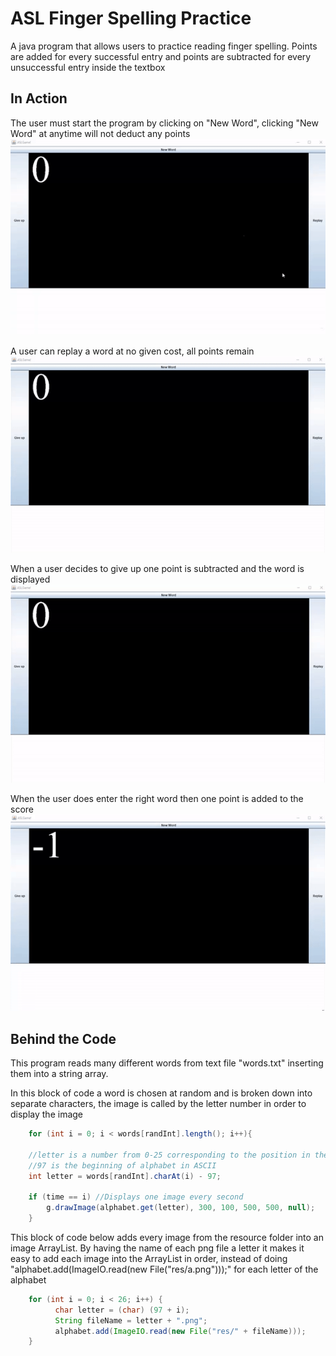 # ASL Finger Spelling Practice
A java program that allows users to practice reading finger spelling. Points are added for every successful entry and points are subtracted for every unsuccessful entry inside the textbox
## In Action
The user must start the program by clicking on "New Word", clicking "New Word" at anytime will not deduct any points 
<img src="https://github.com/ImaginaryResources/ASL-Finger-Spelling-Practice/blob/master/gifs/start.gif">

A user can replay a word at no given cost, all points remain
<img src="https://github.com/ImaginaryResources/ASL-Finger-Spelling-Practice/blob/master/gifs/replay.gif">

When a user decides to give up one point is subtracted and the word is displayed
<img src="https://github.com/ImaginaryResources/ASL-Finger-Spelling-Practice/blob/master/gifs/giveup.gif">

When the user does enter the right word then one point is added to the score
<img src="https://github.com/ImaginaryResources/ASL-Finger-Spelling-Practice/blob/master/gifs/pointGain.gif">
## Behind the Code
This program reads many different words from text file "words.txt" inserting them into a string array. 

In this block of code a word is chosen at random and is broken down into separate characters, the image is called by the letter number in order to display the image
```java    
    for (int i = 0; i < words[randInt].length(); i++){
    
    //letter is a number from 0-25 corresponding to the position in the alphabet
    //97 is the beginning of alphabet in ASCII
    int letter = words[randInt].charAt(i) - 97;
    		
    if (time == i) //Displays one image every second
        g.drawImage(alphabet.get(letter), 300, 100, 500, 500, null);
    }
```

This block of code below adds every image from the resource folder into an image ArrayList. By having the name of each png file a letter it makes it easy to add each image into the ArrayList in order, instead of doing "alphabet.add(ImageIO.read(new File("res/a.png")));" for each letter of the alphabet

```java    
    for (int i = 0; i < 26; i++) {
	      char letter = (char) (97 + i);
	      String fileName = letter + ".png";
	      alphabet.add(ImageIO.read(new File("res/" + fileName)));
    }
```

